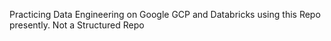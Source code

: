 Practicing Data Engineering on Google GCP and Databricks using this Repo presently.
Not a Structured Repo
